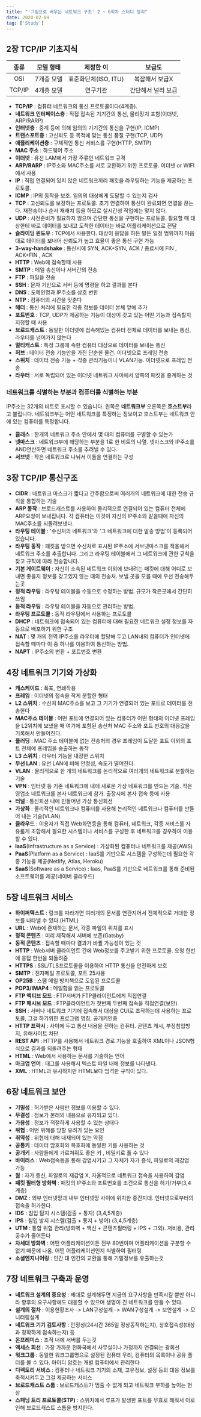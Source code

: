 ```yaml
---
title: "'그림으로 배우는 네트워크 구조' 2 ~ 6회차 스터디 정리"
date: 2020-02-09
tag: ['Study']
---
```


## 2장 TCP/IP 기초지식

종류| 모델 형태 | 제정한 이 | 보급도
:-:|:-:|:-:|:-:
OSI | 7개층 모델 | 표준화단체(ISO, ITU) | 복잡해서 보급X
TCP/IP | 4개층 모델 | 연구기관 | 간단해서 널리 보급

- **TCP/IP** : 컴퓨터 네트워크의 통신 프로토콜이다(4계층).
- **네트워크 인터페이스층** : 직접 접속된 기기간의 통신, 물리장치 포함(이더넷, ARP/RARP)
- **인터넷층** : 중계 등에 의해 임의의 기기간의 통신을 구현(IP, ICMP)
- **트랜스포트층** : 고신뢰도 등 목적에 맞는 통신 품질 구현(TCP, UDP)
- **애플리케이션층** : 구체적인 통신 서비스를 구현(HTTP, SMTP)
- **MAC 주소** : 하드웨어 주소
- **이더넷** : 유선 LAM에서 가장 주류인 네트워크 규격
- **ARP/RARP** : IP주소와 MAC주소를 서로 교환하기 위한 프로토콜. 이더넷 or WIFI에서 사용
- **IP** : 직접 연결되어 있지 않은 네트워크끼리 패킷을 라우팅하는 기능을 제공하는 프로토콜.
- **ICMP** : IP의 동작을 보조. 임의의 대상에게 도달할 수 있는지 검사
- **TCP** : 고신뢰도를 보장하는 프로토콜. 초기 연결하여 통신이 완료되면 연결을 끊는다. 재전송이나 순서 재배치 등을 하므로 실시간성 작업에는 맞지 않다.
- **UDP** : 사전준비가 필요하지 않으며 간단한 통신을 구현하는 프로토콜. 필요할 때 대상한테 바로 데이터를 보내고 도착한 데이터는 바로 어플리케이션으로 전달
- **슬라이딩 윈도우** : TCP에서 사용한다. 대상이 응답을 하든 말든 일정 범위까지 마음대로 데이터를 보내어 신뢰도가 높고 효율이 좋은 통신 구현 가능
- **3-way-handshake** : 통신시에 SYN, ACK+SYN, ACK / 종료시에 FIN , ACK+FIN , ACK
- **HTTP** : Web에 접속할때 사용
- **SMTP** : 메일 송신이나 서버간의 전송
- **FTP** : 파일을 전송
- **SSH** : 문자 기반으로 서버 등에 명령을 하고 결과를 본다
- **DNS** : 도메인명과 IP주소를 상호 변환
- **NTP** : 컴퓨터의 시간을 맞춘다
- **헤더** : 통신 처리에 필요한 각종 정보를 데이터 본체 앞에 추가
- **포트번호** : TCP, UDP가 제공하는 기능이 대상이 갖고 있는 어떤 기능과 접속할지 지정할 때 사용
- **브로드캐스트** : 동일한 이더넷에 접속해있는 컴퓨터 전체로 데이터를 보내는 통신, 라우터를 넘어가지 않는다
- **멀티캐스트** : 특정 그룹에 속한 컴퓨터 대상으로 데이터를 보내는 통신
- **허브** : 데이터 전송 기능만을 가진 단순한 물건. 이더넷으로 프레임 전송
- **스위치** : 데이터 전송 기능 + 각종 관리기능이나 VLAN기능. 이더넷으로 프레임 전송
- **라우터** : 서로 독립되어 있는 이더넷 네트워크 사이에서 양쪽의 패킷을 중계하는 것

### 네트워크를 식별하는 부분과 컴퓨터를 식별하는 부분

IP주소는 32개의 비트로 표시할 수 있습니다. 왼쪽은 **네트워크부** 오른쪽은 **호스트부**라고 불립니다. 네트워크부는 어떤 네트워크를 특정하는 정보이고 호스트부는 네트워크 안에 있는 컴퓨터를 특정합니다.

- **클래스** : 한개의 네트워크 주소 안에서 몇 대의 컴퓨터를 구별할 수 있는가
- **넷마스크** : 네트워크부에 해당하는 부분을 1로 한 비트의 나열. 넷마스크와 IP주소를 AND연산하면 네트워크 주소를 추려낼 수 있다.
- **서브넷** : 작은 네트워크로 나눠서 이들을 연결하는 구성

## 3장 TCP/IP 통신구조

- **CIDR** : 네트워크 마스크가 짧다고 간주함으로써 여러개의 네트워크에 대한 전송 규칙을 통합하는 기술
- **ARP 동작** : 브로드캐스트를 사용하여 물리적으로 연결되어 있는 컴퓨터 전체에 ARP요청이 보내집니다. 각 컴퓨터는 이것이 자신의 IP주소와 같을때에 자신의 MAC주소를 되돌려보낸다.
- **라우팅 테이블** : '수신처의 네트워크'와 '그 네트워크에 대한 발송 방법'이 등록되어 있습니다.
- **라우팅 동작** : 패킷을 받으면 수신처로 표시된 IP주소에 서브넷마스크를 적용해서 네트워크 주소를 추출합니다. 그리고 라우팅 테이블에서 그 네트워크에 관한 규칙을 찾고 규칙에 따라 전송합니다.
- **기본 게이트웨이** : 자신이 소속된 네트워크 이외에 보내려는 패킷에 대해 어디로 보내면 좋을지 정보를 갖고있지 않는 때의 전송처. 보낼 곳을 모를 때에 우선 전송해두는곳
- **정적 라우팅** : 라우팅 테이블을 수동으로 수정하는 방법. 규모가 작은곳에서 간단히 쓰임
- **동적 라우팅** : 라우팅 테이블을 자동으로 관리하는 방법.
- **라우팅 프로토콜** : 동적 라우팅에서 사용하는 프로토콜
- **DHCP** : 네트워크에 접속되어 있는 컴퓨터에 대해 필요한 네트워크 설정 정보를 자동으로 배포하기 위한 구조
- **NAT** : 몇 개의 전역 IP주소를 라우터에 할당해 두고 LAN내의 컴퓨터가 인터넷에 접속할 때마다 이 중 하나를 이용하여 통신하는 방법.
- **NAPT** : IP주소의 변환 + 포트번호 변환

## 4장 네트워크 기기와 가상화

- **캐스케이드** : 폭포, 연쇄작용
- **프레임** : 이더넷의 접속을 작게 분할한 형태
- **L2 스위치** : 수신처 MAC주소를 보고 그 기기가 연결되어 있는 포트로 데이터를 전송한다
- **MAC주소 테이블** : 어떤 포트에 연결되어 있는 컴퓨터가 어떤 형태의 이더넷 프레임을 L2위치에 보냈을 때 여기에 포함된 송신처 MAC 주소와 포트 번호의 대응값을 기록해서 만들어진다.
- **플러딩** : MAC 주소 테이블에 없는 전송처의 경우 프레임이 도달한 포트 이외의 포트 전체에 프레임을 송출하는 동작
- **L3 스위치** : 라우터 기능을 내장한 스위치
- **무선 LAN** : 유선 LAN에 비해 안정성, 속도가 떨어진다.
- **VLAN** : 물리적으로 한 개의 네트워크를 논리적으로 여러개의 네트워크로 분할하는 기술
- **VPN** : 인터넷 등 기존 네트워크에 내에 새로운 가상 네트워크를 만드는 기술. 작은 영업소 네트워크를 본사 네트워크에 참가. 출장시에 본사 접속 등에 사용
- **터널** : 통신회선 내에 만들어낸 가상 통신회선
- **가상화** : 물리적인 네트워크나 컴퓨터를 사용해 논리적인 네트워크나 컴퓨터를 만들어 내는 기술(VLAN)
- **클라우드** : 이용자가 직접 Web화면등을 통해 컴퓨터, 네트워크, 각종 서비스를 자유롧게 조합해서 필요한 시스템이나 서비스를 구성한 후 네트워크를 경우하여 이용할 수 있다.
- **IaaS**(Infrastructure as a Service) : 가상화된 컴퓨터나 네트워크를 제공(AWS)
- **PaaS**(Platform as a Service) : IaaS를 기반으로 시스템을 구성하는데 필요한 각종 기능을 제공(Netlify, Atlas, Heroku)
- **SaaS**(Software as a Service) : Iaas, PaaS를 기반으로 네트워크를 통해 준비된 소프트웨어를 제공(네이버 클라우드)

## 5장 네트워크 서비스

- **하이퍼텍스트** : 링크를 따라가면 여러개의 문서를 연관지어서 전체적으로 거대한 정보를 나타낼 수 있다.(HTML)
- **URL** : Web에 존재하는 문서, 각종 파일의 위치를 표시
- **정적 콘텐츠** : 미리 제작해서 서버에 보존(Gatsby)
- **동적 콘텐츠** : 접속할 때마다 결과가 바뀔 가능성이 있는 것
- **HTTP** : Web서버 클라이언트 간에 Web정보를 주고받기 위한 프로토콜. 요청 한번에 응답 한번을 되돌려줌
- **HTTPS** : SSL/TLS프로토콜을 이용하여 HTTP 통신을 안전하게 보호
- **SMTP** : 전자메일 프로토콜, 포트 25사용
- **OP25B** : 스팸 메일 방지책으로 도입된 프로토콜
- **POP3/IMAP4** : 메일함을 읽는 프로토콜
- **FTP 액티브 모드** : FTP서버가 FTP클라이언트에게 직접연결
- **FTP 패시브 모드** : FTP클라이언트가 첫번째 두번째 접속을 직접연결(보안)
- **SSH** : 서버나 네트워크 기기에 접속해서 대상을 CUI로 조작하는데 사용하는 프로토콜, 그걸 하기위한 프로그램 명칭, 공개키인증
- **HTTP 프락시** : 사이에 두고 통신 내용을 전하는 컴퓨터. 콘텐츠 캐시, 부정침입방지, 유해사이트 차단
- **REST API** : HTTP를 사용해서 네트워크 경로 기능을 호출하여 XML이나 JSON형식으로 결과를 되돌려주는 형태
- **HTML** : Web에서 사용하는 문서를 기술하는 언어
- **마크업 언어** : 태그를 사용해서 텍스트 파일 내에 정보를 나타낸다.
- **XML** : HTML과 유사하지만 HTML보다 엄격한 규칙이 있다.

## 6장 네트워크 보안

- **기밀성** : 허가받은 사람만 정보를 이용할 수 있다.
- **무결성** : 정보가 본래의 내용으로 유지되고 있다.
- **가용성** : 정보가 적절하게 사용할 수 있는 상태다
- **위협** : 어떤 위해를 당할 유려가 있는 요인
- **취약성** : 위협에 대해 내재되어 있는 약점
- **공통키** : 데이터 암호화와 복호화에 동일한 키를 사용하는 것
- **공개키** : 사람들에게 가르쳐줘도 좋은 키 , 비밀키로 풀 수 있다
- **바이러스** : Web접속등을 통해 감염시키고 그 자체가 자가 증식, 파일로의 재감염 가능
- **웜** : 자가 증신, 파일로의 재감염 X, 자율적으로 네트워크 접속을 사용하여 감염
- **패킷 필터형 방화벽** : 패킷의 IP주소와 포트번호를 조건으로 통신을 허가/거부(3,4계층)
- **DMZ** : 외부 인터넷망과 내부 인터넷망 사이에 위치한 중간지대. 인터넷으로부터의 접속을 허가한다.
- **IDS** : 침입 탐지 시스템(검출 + 통지) (3,4,5계층)
- **IPS** : 침입 방지 시스템(검출 + 통지 + 방어) (3,4,5계층)
- **UTM** : 통합 위협 관리(방화벽 + 백신 + 콘텐츠필터링 + IPS + 그외). 저비용, 관리공수가 줄어든다
- **차세대 방화벽** : 어떤 어플리케이션이든 전부 80번이며 어플리케이션을 구분할 수 없기 때문에 나옴. 어떤 어플리케이션인지 식별하여 필터링
- **소셜엔지니어링** : 인간 대 인간의 교환을 통해 기밀정보를 유출하는것

## 7장 네트워크 구축과 운영

- **네트워크 설계의 중요성** : 제대로 설계해두면 지금의 요구사항을 만족시킬 뿐만 아니라 향후의 요구사항에도 대응할 수 있으며 생명이 긴 네트워크를 만들 수 있다.
- **설계의 절차** : 이용현황조사 -> LAN구성설계 -> WAN구성설계 -> 보안설계 -> 모니터링설계
- **네트워크 기기 검토사항** : 안정성(24시간 365일 정상동작하는지), 상호접속성(대상과 정확하게 접속하는지) 등
- **온프레미스** : 조직 내에 서버를 두는것
- **액세스 회선** : 가장 가까운 전화국에서 사무실이나 가정까지 연결되는 광회선
- **워크그룹** : 동일한 워크그룹명으로 설정된 컴퓨터 무리, 컴퓨터의 목록이나 공유 폴더를 볼 수 있다. 아이디 암호는 개별 컴퓨터에서 관리한다
- **디렉토리 서비스** : 컴퓨터나 네트워크 기기의 소재, 고유정보, 설정 등의 대응 정보를 축척시켜두고 그걸 제공하는 서비스
- **브로드캐스트 스톰** : 브로드캐스트가 멈출 수 없게 되고 네트워크 부하를 높이는 현상
- **스패닝 트리 프로토콜(STP)** : 스위치에서 루프가 발생한 포트를 무효로 해줘서 이로 인해 브로드캐스트 스톰을 방지한다.
